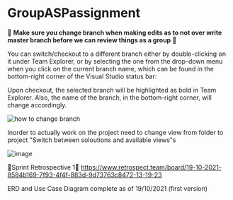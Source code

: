 # GroupASPassignment

👀 **Make sure you change branch when making edits as to not over write master branch before we can review things as a group** 👀



You can switch/checkout to a different branch either by double-clicking on it under Team Explorer, or by selecting the one from the drop-down menu when you click on the current branch name, 
which can be found in the bottom-right corner of the Visual Studio status bar:

Upon checkout, the selected branch will be highlighted as bold in Team Explorer. Also, the name of the branch, in the bottom-right corner, will change accordingly.

![how to change branch](https://www.oreilly.com/library/view/mastering-visual-studio/9781789530094/assets/47e9858d-90da-428c-a464-e9df50a3b56e.png)



Inorder to actually work on the project need to change view from folder to project "Switch between soloutions and available views"s

![image](https://user-images.githubusercontent.com/88696246/135010629-dd3b9c69-319e-4c7d-9f91-934029dcef39.png)


👀Sprint Retrospective 1👀
https://www.retrospect.team/board/19-10-2021-8584b169-7f93-4f4f-883d-9d73763c8472-13-19-23

ERD and Use Case Diagram complete as of 19/10/2021 (first version)
